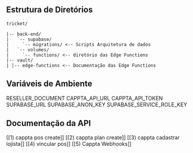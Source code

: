 

## Estrutura de Diretórios

``` 
tricket/

|-- back-end/
|   `-- supabase/
|     `-- migrations/ <-- Scripts Arquitetura de dados
|   `-- volumes/
|     `-- functions/ <-- diretório das Edge Functions
|-- vault/
| |-- edge-functions <-- Documentação das Edge Functions
```

## Variáveis de Ambiente

RESELLER_DOCUMENT
CAPPTA_API_URL
CAPPTA_API_TOKEN
SUPABASE_URL
SUPABASE_ANON_KEY
SUPABASE_SERVICE_ROLE_KEY

## Documentação da API
[[1) cappta pos create]]
[[2) cappta plan create]]
[[3) cappta cadastrar lojista]]
[[4) vincular pos]]
[[5) Cappta Webhooks]]
